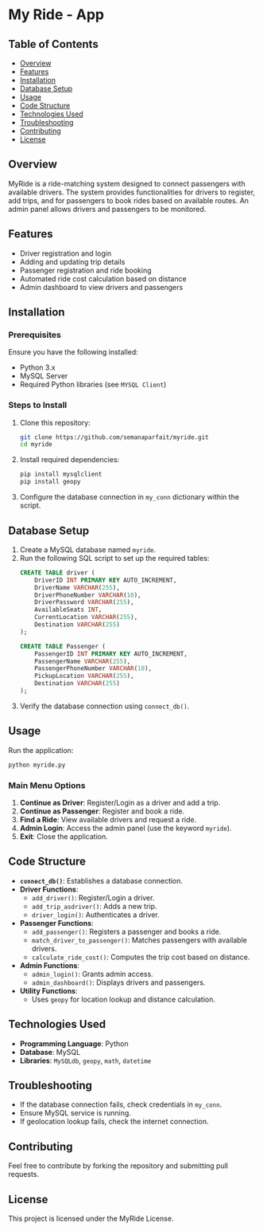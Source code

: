 # My Ride - App

## Table of Contents

- [Overview](#overview)
- [Features](#features)
- [Installation](#installation)
- [Database Setup](#database-setup)
- [Usage](#usage)
- [Code Structure](#code-structure)
- [Technologies Used](#technologies-used)
- [Troubleshooting](#troubleshooting)
- [Contributing](#contributing)
- [License](#license)

## Overview

MyRide is a ride-matching system designed to connect passengers with available drivers. The system provides functionalities for drivers to register, add trips, and for passengers to book rides based on available routes. An admin panel allows drivers and passengers to be monitored.

## Features

- Driver registration and login
- Adding and updating trip details
- Passenger registration and ride booking
- Automated ride cost calculation based on distance
- Admin dashboard to view drivers and passengers

## Installation

### Prerequisites

Ensure you have the following installed:

- Python 3.x
- MySQL Server
- Required Python libraries (see `MYSQL Client`)

### Steps to Install

1. Clone this repository:
   ```sh
   git clone https://github.com/semanaparfait/myride.git
   cd myride
   ```
2. Install required dependencies:
   ```sh
   pip install mysqlclient
   pip install geopy
   ```
3. Configure the database connection in `my_conn` dictionary within the script.

## Database Setup

1. Create a MySQL database named `myride`.
2. Run the following SQL script to set up the required tables:
   ```sql
   CREATE TABLE driver (
       DriverID INT PRIMARY KEY AUTO_INCREMENT,
       DriverName VARCHAR(255),
       DriverPhoneNumber VARCHAR(10),
       DriverPassword VARCHAR(255),
       AvailableSeats INT,
       CurrentLocation VARCHAR(255),
       Destination VARCHAR(255)
   );

   CREATE TABLE Passenger (
       PassengerID INT PRIMARY KEY AUTO_INCREMENT,
       PassengerName VARCHAR(255),
       PassengerPhoneNumber VARCHAR(10),
       PickupLocation VARCHAR(255),
       Destination VARCHAR(255)
   );
   ```
3. Verify the database connection using `connect_db()`.

## Usage

Run the application:

```sh
python myride.py
```

### Main Menu Options

1. **Continue as Driver**: Register/Login as a driver and add a trip.
2. **Continue as Passenger**: Register and book a ride.
3. **Find a Ride**: View available drivers and request a ride.
4. **Admin Login**: Access the admin panel (use the keyword `myride`).
5. **Exit**: Close the application.

## Code Structure

- **`connect_db()`**: Establishes a database connection.
- **Driver Functions**:
  - `add_driver()`: Register/Login a driver.
  - `add_trip_asdriver()`: Adds a new trip.
  - `driver_login()`: Authenticates a driver.
- **Passenger Functions**:
  - `add_passenger()`: Registers a passenger and books a ride.
  - `match_driver_to_passenger()`: Matches passengers with available drivers.
  - `calculate_ride_cost()`: Computes the trip cost based on distance.
- **Admin Functions**:
  - `admin_login()`: Grants admin access.
  - `admin_dashboard()`: Displays drivers and passengers.
- **Utility Functions**:
  - Uses `geopy` for location lookup and distance calculation.

## Technologies Used

- **Programming Language**: Python
- **Database**: MySQL
- **Libraries**: `MySQLdb`, `geopy`, `math`, `datetime`

## Troubleshooting

- If the database connection fails, check credentials in `my_conn`.
- Ensure MySQL service is running.
- If geolocation lookup fails, check the internet connection.

## Contributing

Feel free to contribute by forking the repository and submitting pull requests.

## License

This project is licensed under the MyRide License.

